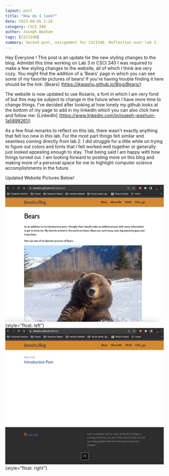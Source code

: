 ```yaml
---
layout: post
title: "How do I look?"
date: 2023-09-05 2:20
category: CSCI 340
author: Joseph Washum
tags: [CSCI340]
summary: Second post, assignment for CSCI340. Reflection over lab 3.
---
```

Hey Everyone ! This post is an update for the new styling changes to the blog. Admidst this time working on Lab 3 in CSCI 340 I was required to make a few styling changes to the website, all of which I think are very cozy. You might find the addition of a 'Bears' page in which you can see some of my favorite pictures of bears! If you're having trouble finding it here should be the link: [Bears] (https://jkwashu.github.io/Blog/Bears/)

The website is now updated to use Rosario, a font in which I am very fond of but this may be subject to change in the future when I have more time to change things. I've decided after looking at how lonely my github looks at the bottom of my page to add in my linkedIn which you can also click here and follow me: [LinkedIn] (https://www.linkedin.com/in/joseph-washum-1a5899261/)

As a few final remarks to reflect on this lab, there wasn't exactly anything that felt too new in this lab. For the most part things felt similar and seamless coming directly from lab 2. I did struggle for a little while on trying to figure out colors and fonts that I felt worked well together or generally just looked appealing enough to stay. That being said I am happy with how things turned out. I am looking forward to posting more on this blog and making more of a personal space for me to highlight computer science accomplishments in the future.

Updated Website Pictures Below!

![UpdatedBears](/pic_assets/Bear_ScnS.png){style="float: left"}
![UpdatedBlog](/pic_assets/BlogScnS.png){style="float: right"}
